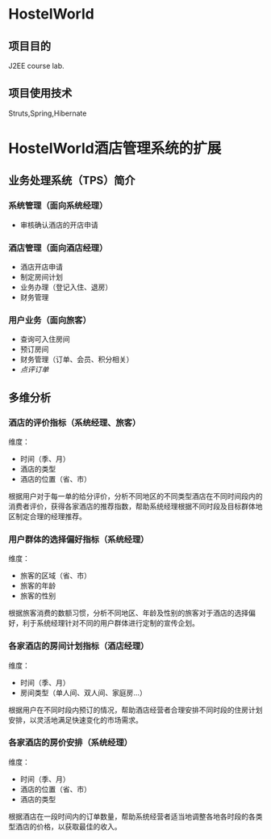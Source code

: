 # HostelWorld
## 项目目的
J2EE course lab.
## 项目使用技术
Struts,Spring,Hibernate

# HostelWorld酒店管理系统的扩展
## 业务处理系统（TPS）简介
### 系统管理（面向系统经理）
* 审核确认酒店的开店申请

### 酒店管理（面向酒店经理）
* 酒店开店申请
* 制定房间计划
* 业务办理（登记入住、退房）
* 财务管理

### 用户业务（面向旅客）
* 查询可入住房间
* 预订房间
* 财务管理（订单、会员、积分相关）
* *点评订单*

## 多维分析
### 酒店的评价指标（系统经理、旅客）
维度：

* 时间（季、月）
* 酒店的类型
* 酒店的位置（省、市）

根据用户对于每一单的给分评价，分析不同地区的不同类型酒店在不同时间段内的消费者评价，获得各家酒店的推荐指数，帮助系统经理根据不同时段及目标群体地区制定合理的经理推荐。

### 用户群体的选择偏好指标（系统经理）
维度：

* 旅客的区域（省、市）
* 旅客的年龄
* 旅客的性别

根据旅客消费的数额习惯，分析不同地区、年龄及性别的旅客对于酒店的选择偏好，利于系统经理针对不同的用户群体进行定制的宣传企划。

### 各家酒店的房间计划指标（酒店经理）
维度：

* 时间（季、月）
* 房间类型（单人间、双人间、家庭房...）

根据用户在不同时段内预订的情况，帮助酒店经营者合理安排不同时段的住房计划安排，以灵活地满足快速变化的市场需求。

### 各家酒店的房价安排（系统经理）
维度：

* 时间（季、月）
* 酒店的位置（省、市）
* 酒店的类型

根据酒店在一段时间内的订单数量，帮助系统经营者适当地调整各地各时段的各类型酒店的价格，以获取最佳的收入。




